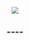 
<p align="center">
  <a href="https://github.com/Igthz">
    <img src="https://discord.c99.nl/widget/theme-1/1016119034770640916.png"/>
     </a>
  </div>
  
<h2 align="center">----</h2>

<div align="center">
  <a href="https://github.com/liethneto">
  </a>
</p><br>

